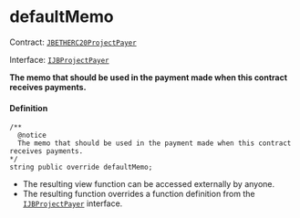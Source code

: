 # defaultMemo

Contract: [`JBETHERC20ProjectPayer`](/dev/api/contracts/or-utilities/jbetherc20projectpayer/README.md)

Interface: [`IJBProjectPayer`](/dev/api/interfaces/ijbprojectpayer.md)

**The memo that should be used in the payment made when this contract receives payments.**

#### Definition

```
/**
  @notice
  The memo that should be used in the payment made when this contract receives payments.
*/
string public override defaultMemo;
```

* The resulting view function can be accessed externally by anyone.
* The resulting function overrides a function definition from the [`IJBProjectPayer`](/dev/api/interfaces/ijbprojectpayer.md) interface.
